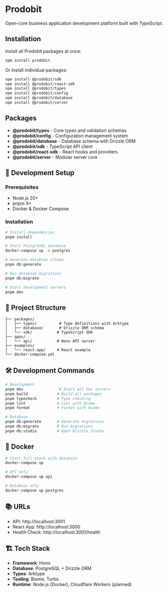 # Prodobit

Open-core business application development platform built with TypeScript.

## Installation

Install all Prodobit packages at once:

```bash
npm install prodobit
```

Or install individual packages:

```bash
npm install @prodobit/sdk
npm install @prodobit/react-sdk  
npm install @prodobit/types
npm install @prodobit/config
npm install @prodobit/database
npm install @prodobit/server
```

## Packages

- **@prodobit/types** - Core types and validation schemas
- **@prodobit/config** - Configuration management system  
- **@prodobit/database** - Database schema with Drizzle ORM
- **@prodobit/sdk** - TypeScript API client
- **@prodobit/react-sdk** - React hooks and providers
- **@prodobit/server** - Modular server core

## 🚀 Development Setup

### Prerequisites

- Node.js 20+
- pnpm 9+
- Docker & Docker Compose

### Installation

```bash
# Install dependencies
pnpm install

# Start PostgreSQL database
docker-compose up -d postgres

# Generate database schema
pnpm db:generate

# Run database migrations
pnpm db:migrate

# Start development servers
pnpm dev
```

## 📁 Project Structure

```
├── packages/
│   ├── types/          # Type definitions with Arktype
│   ├── database/       # Drizzle ORM schema
│   └── sdk/           # TypeScript SDK
├── apps/
│   └── api/           # Hono API server
├── examples/
│   └── react-app/     # React example
└── docker-compose.yml
```

## 🛠 Development Commands

```bash
# Development
pnpm dev                # Start all dev servers
pnpm build             # Build all packages
pnpm typecheck         # Type checking
pnpm lint              # Lint with Biome
pnpm format            # Format with Biome

# Database
pnpm db:generate       # Generate migrations
pnpm db:migrate        # Run migrations
pnpm db:studio         # Open Drizzle Studio
```

## 🐳 Docker

```bash
# Start full stack with database
docker-compose up

# API only
docker-compose up api

# Database only
docker-compose up postgres
```

## 📚 URLs

- API: http://localhost:3001
- React App: http://localhost:3000
- Health Check: http://localhost:3001/health

## 🏗 Tech Stack

- **Framework**: Hono
- **Database**: PostgreSQL + Drizzle ORM
- **Types**: Arktype
- **Tooling**: Biome, Turbo
- **Runtime**: Node.js (Docker), Cloudflare Workers (planned)